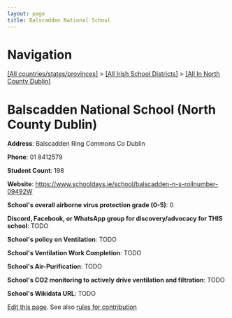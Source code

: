 ```yaml
---
layout: page
title: Balscadden National School
---
```

# Navigation

[[All countries/states/provinces]](../../..) > [[All Irish School Districts]](../..) > [[All In North County Dublin]](..)

# Balscadden National School (North County Dublin)

**Address**: Balscadden Ring Commons Co Dublin

**Phone**: 01 8412579

**Student Count**: 198

**Website**: <https://www.schooldays.ie/school/balscadden-n-s-rollnumber-09492W>

**School's overall airborne virus protection grade (0-5)**: 0

**Discord, Facebook, or WhatsApp group for discovery/advocacy for THIS school**: TODO

**School's policy on Ventilation**: TODO

**School's Ventilation Work Completion**: TODO

**School's Air-Purification**: TODO

**School's CO2 monitoring to actively drive ventilation and filtration**: TODO

**School's Wikidata URL**: TODO


[Edit this page](https://github.com/ventilate-schools/Ireland/edit/main/./Dublin_North_County_Dublin/Balscadden_National_School.md). See also [rules for contribution](../../../contribution-rules/)